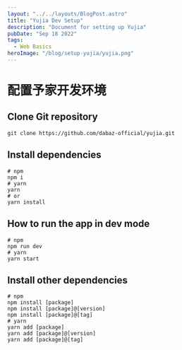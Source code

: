 ```yaml
---
layout: "../../layouts/BlogPost.astro"
title: "Yujia Dev Setup"
description: "Document for setting up Yujia"
pubDate: "Sep 18 2022"
tags:
  - Web Basics
heroImage: "/blog/setup-yujia/yujia.png"
---
```


# 配置予家开发环境

## Clone Git repository

```shell
git clone https://github.com/dabaz-official/yujia.git
```

## Install dependencies

```shell
# npm
npm i
# yarn
yarn
# or
yarn install
```

## How to run the app in dev mode

```shell
# npm
npm run dev
# yarn
yarn start
```

## Install other dependencies

```shell
# npm
npm install [package]
npm install [package]@[version]
npm install [package]@[tag]
# yarn
yarn add [package]
yarn add [package]@[version]
yarn add [package]@[tag]
```
